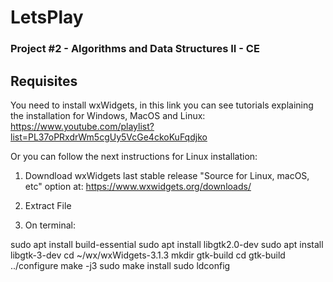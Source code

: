 # LetsPlay
### Project #2 - Algorithms and Data Structures II - CE

## Requisites

You need to install wxWidgets, in this link you can see tutorials explaining the installation for Windows, MacOS and Linux: https://www.youtube.com/playlist?list=PL37oPRxdrWm5cgUy5VcGe4ckoKuFqdjko 

Or you can follow the next instructions for Linux installation:

1. Downdload wxWidgets last stable release "Source for Linux, macOS, etc" option at:
https://www.wxwidgets.org/downloads/

2. Extract File

3. On terminal:

  sudo apt install build-essential
  sudo apt install libgtk2.0-dev
  sudo apt install libgtk-3-dev
  cd ~/wx/wxWidgets-3.1.3
  mkdir gtk-build
  cd gtk-build
  ../configure
  make -j3
  sudo make install
  sudo ldconfig
